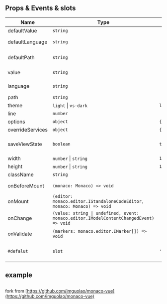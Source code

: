 ## Props & Events & slots

| Name | Type | Default | Description | remark |
| --- | --- | --- | --- | --- |
| defaultValue | `string` |  | default value of the current model |  |
| defaultLanguage | `string` |  | default language of the current model | languages supported by `monaco-editor` [view here](https://github.com/microsoft/monaco-editor/tree/main/src/basic-languages) |
| defaultPath | `string` |  | default path of the current model | `monaco.editor.createModel(..., ..., monaco.Uri.parse(defaultPath))` |
| value | `string` |  | value of the current model, can use `v-model:value` | `v-model:value` |
| language | `string` |  | language of the current model | languages supported by `monaco-editor` [view here](https://github.com/microsoft/monaco-editor/tree/main/src/basic-languages) |
| path | `string` |  | path to the current model |  |
| theme | `light` \| `vs-dark` | `light` | theme of the `monaco-editor` | `monaco.editor.defineTheme(...)` |
| line | `number` |  | number of lines to jump to |  |
| options | `object` | `{}` | [IStandaloneEditorConstructionOptions](https://microsoft.github.io/monaco-editor/api/interfaces/monaco.editor.IStandaloneEditorConstructionOptions.html) |  |
| overrideServices | `object` | `{}` | [IEditorOverrideServices](https://microsoft.github.io/monaco-editor/api/interfaces/monaco.editor.IEditorOverrideServices.html) |  |
| saveViewState | `boolean` | `true` | save the view state of the model (scroll position, etc.) after model changes | a unique `path` needs to be configured for each model |
| width | `number` \| `string` | `100%` | container width |  |
| height | `number` \| `string` | `100%` | container height |  |
| className | `string` |  | container class name |  |
| onBeforeMount | `(monaco: Monaco) => void` |  | execute before the editor instance is created |  |
| onMount | `(editor: monaco.editor.IStandaloneCodeEditor, monaco: Monaco) => void` |  | execute after the editor instance has been created |  |
| onChange | `(value: string \| undefined, event: monaco.editor.IModelContentChangedEvent) => void` |  | execute when  the changed value change |  |
| onValidate | `(markers: monaco.editor.IMarker[]) => void` |  | execute when a syntax error occurs | `monaco-editor` supports syntax-checked languages [view here](https://github.com/microsoft/monaco-editor/tree/main/src/basic-languages) |
| `#defalut` | `slot` | `'loading...'` | loading status | when loading files from CDN, displaying the loading status will be more friendly |


## example



##

fork from [https://github.com/imguolao/monaco-vue](https://github.com/imguolao/monaco-vue)